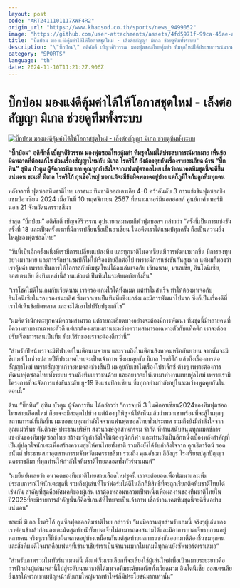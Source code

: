 ```yaml
---
layout: post
code: "ART2411101117XWF4R2"
origin_url: "https://www.khaosod.co.th/sports/news_9499052"
image: "https://github.com/user-attachments/assets/4fd5971f-99ca-45ae-a03c-e51fa383ee3a"
title: "บิ๊กป๋อม มองแง่ดีคุ้มค่าได้ให้โอกาสชุดใหม่ - เล็งต่อสัญญา มิเกล ช่วยดูทีมทั้งระบบ"
description: "\"บิ๊กป๋อม\" อดิศักดิ์ เบ็ญจศิริวรรณ มองฟุตซอลไทยคุ้มค่า ทีมชุดใหม่ได้ประสบการณ์มากมาย เห็นข้อผิดพลาดที่ต้องแก้ไข ส่วนเรื่องสัญญาใหม่กับ มิเกล โรดริโก้"
category: "SPORTS"
language: "th"
date: 2024-11-10T11:21:27.906Z
---
```


# บิ๊กป๋อม มองแง่ดีคุ้มค่าได้ให้โอกาสชุดใหม่ - เล็งต่อสัญญา มิเกล ช่วยดูทีมทั้งระบบ

[![บิ๊กป๋อม มองแง่ดีคุ้มค่าได้ให้โอกาสชุดใหม่ - เล็งต่อสัญญา มิเกล ช่วยดูทีมทั้งระบบ](https://www.khaosod.co.th/wpapp/uploads/2024/11/s11-1.jpg "บิ๊กป๋อม มองแง่ดีคุ้มค่าได้ให้โอกาสชุดใหม่ - เล็งต่อสัญญา มิเกล ช่วยดูทีมทั้งระบบ")](https://www.khaosod.co.th/wpapp/uploads/2024/11/s11-1.jpg)

**“บิ๊กป๋อม” อดิศักดิ์ เบ็ญจศิริวรรณ มองฟุตซอลไทยคุ้มค่า ทีมชุดใหม่ได้ประสบการณ์มากมาย เห็นข้อผิดพลาดที่ต้องแก้ไข ส่วนเรื่องสัญญาใหม่กับ มิเกล โรดริโก้ ยังต้องคุยกันเรื่องรายละเอียด ด้าน “บิ๊กทิน” สุทิน บัวตูม ผู้จัดการทีม ขอบคุณทุกกำลังใจจากแฟนฟุตซอลไทย เชื่อว่าอนาคตทีมชุดนี้จะดีขึ้นแน่นอน ขณะที่ มิเกล โรดริโก้ กุนซือใหญ่ บอกแม้จะมีข้อผิดพลาดอยู่บ้าง แต่ก็ภูมิใจกับลูกทีมทุกคน**

หลังจากที่ ฟุตซอลทีมชาติไทย เอาชนะ ทีมชาติออสเตรเลีย 4-0 คว้าอันดับ 3 การแข่งขันฟุตซอลชิงแชมป์อาเซียน 2024 เมื่อวันที่ 10 พฤศจิกายน 2567 ที่สนามเทอร์มินอลฮอลล์ ศูนย์กาค้าเทอร์มินอล 21 จังหวัดนครราชสีมา

ล่าสุด “บิ๊กป๋อม” อดิศักดิ์ เบ็ญจศิริวรรณ อุปนายกสมาคมกีฬาฟุตบอลฯ กล่าวว่า “ครั้งนี้เป็นการแข่งขันครั้งที่ 18 และเป็นครั้งแรกที่มีการเปลี่ยนชื่อเป็นอาเซียน ในอดีตเราได้แชมป์ทุกครั้ง ถือเป็นความยิ่งใหญ่ของฟุตซอลไทย”

“วันนี้เป็นอีกครั้งหนึ่งที่เรามีการเปลี่ยนแปลงทีม และทุกชาติในอาเซียนมีการพัฒนามากขึ้น มีการลงทุนอย่างมากมาย และการรักษาแชมป์ก็ไม่ใช่เรื่องง่ายอีกต่อไป เพราะมีการแข่งขันกันสูงมาก แต่ผมก็มองว่าเราคุ้มค่า เพราะเป็นการให้โอกาสกับทีมชุดใหม่ได้ลงเล่นเจอกับ เวียดนาม, มาเลเซีย, อินโดนีเซีย, ออสเตรเลีย ซึ่งทีมเหล่านี้ล้วนแล้วแต่เป็นทีมในระดับเอเชียทั้งสิ้น”

“เราโชคไม่ดีในเกมกับเวียดนาม เราครองเกมไว้ได้ทั้งหมด แต่ทำไม่สำเร็จ ทำให้ต้องมาเจอกับอินโดนีเซียในรอบรองชนะเลิศ ซึ่งพวกเขาเป็นทีมที่แข็งแกร่งและมีการพัฒนาไปมาก ซึ่งก็เป็นเรื่องดีที่เราได้เห็นข้อผิดพลาด และจะได้เอาไปปรับปรุงแก้ไข”

“ผมคิดว่านักเตะทุกคนมีความสามารถ แต่รายละเอียดบางอย่างจะต้องมีการพัฒนา ทีมชุดนี้มีหลายคนที่มีความสามารถเฉพาะตัวดี แต่เราต้องผสมผสานระหว่างความสามารถเฉพาะตัวกับแท็คติก เราจะต้องปรับเรื่องการเล่นเป็นทีม ทีมเวิร์กของเราจะต้องดีกว่านี้”

“สำหรับปีหน้าเราจะมีฟีฟ่าเดย์ในเดือนเมษายน และรวมถึงในเดือนสิงหาคมหรือกันยายน จากนั้นจะมีซีเกมส์ ในช่วงปลายปีที่ประเทศไทยจะเป็นเจ้าภาพ ซึ่งผมคุยกับ มิเกล โรดริโก้ แล้วถึงเรื่องการต่อสัญญาใหม่ เพราะสัญญาเก่าจะหมดลงช่วงสิ้นปี ผมคุยกับเขาในเรื่องโปรเจ็กซ์ ต่างๆ เพราะต้องการพัฒนาฟุตซอลไทยทั้งระบบ รวมถึงทีมเยาวชนด้วย และอยากจะให้เขามาทำงานแบบฟูลไทม์ เพราะเรามีโครงการที่จะจัดการแข่งขันระดับ ยู-19 ชิงแชมป์อาเซียน ซึ่งทุกอย่างกำลังอยู่ในระหว่างพูดคุยกันในตอนนี้”

ด้าน “บิ๊กทิน” สุทิน บัวตูม ผู้จัดการทีม ได้กล่าวว่า “การจบที่ 3 ในศึกอาเซียน2024ของทีมฟุตซอลไทยสายเลือดใหม่ ก็อาจจะมีสะดุดไปบ้าง แต่น้องๆก็พิสูจน์ให้เห็นแล้วว่าพวกเขาพร้อมที่จะสู้ในทุกๆสถานการณ์ที่เกิดขึ้น ผมขอขอบคุณกำลังใจจากแฟนฟุตซอลไทยทั่วประเทศ รวมถึงยังมีกำลังใจจาก คุณแม่วรีพร ตันติวงษ์ ประธานบริษัท สงวนวงษ์อุตสาหกรรม จำกัด ที่ท่านสนับสนุนทุกแมตซ์การแข่งขันของทีมฟุตซอลไทย สร้างขวัญกำลังใจให้น้องๆนักกีฬา และท่านยังเป็นอีกหนึ่งเบื้องหลังสำคัญที่เป็นผู้ปลุกใจนักเตะเพื่อสร้างความสุขให้คนไทยทั้งชาติ รวมถึงยังได้รับกำลังใจจาก คุณธิดารัตน์ รอดอนันต์ ประธานสภาอุตสาหกรรมจังหวัดนครราชสีมา รวมถึง คุณอัชฌา ลีอังกูร โรงเรียนปลูกปัญญานครราชสีมา ที่ทุกท่านให้กำลังใจทีมชาติไทยตลอดทั้งทัวร์นาเมนต์”

“ผมยืนยันเลยว่า อนาคตของทีมชาติไทยสายเลือดใหม่ชุดนี้ เราจะต่อยอดเพื่อพัฒนาและเพิ่มประสบการณ์ให้นักเตะชุดนี้ รวมถึงผู้เล่นที่โชว์ฟอร์มได้ดีในลีกก็มีสิทธิ์ที่จะถูกเรียกติดทีมชาติไทยได้เช่นกัน สำคัญที่สุดคือทัศนคติของผู้เล่น เราต้องหลอมหลวมเป็นหนึ่งเพื่อผลงานของทีมชาติไทยในปี2025ที่จะมีรายการสำคัญนั่นก็คือซีเกมส์ที่ไทยจะเป็นเจ้าภาพ เชื่อว่าอนาคตทีมชุดนี้จะดีขึ้นอย่างแน่นอน”

ขณะที่ มิเกล โรดริโก้ กุนซือฟุตซอลทีมชาติไทย กล่าวว่า “ผมมีความสุขสำหรับเกมนี้ จริงๆผู้เล่นของเราค่อนข้างล้าก่อนลงเตะนัดสุดท้ายมีทั้งบาดเจ็บไม่สามารถลงสนามได้และมีอาการบาดเจ็บรบกวนอยู่หลายคน จริงๆเราก็มีข้อผิดพลาดอยู่บ้างเหมือนกันแต่สุดท้ายผลการแข่งขันออกมาดีต้องชื่นชมทุกคน และสิ่งที่ผมดีใจมากคือแฟนๆที่เข้ามาเชียร์เราเป็นจำนวนมากในเกมนี้ทุกคนยังซัพพอร์ตเราเสมอ”

“สำหรับภาพรวมในทัวร์นาเมนต์นี้ ตั้งแต่เริ่มเราเลือกที่จะเสี่ยงใช้ผู้เล่นใหม่เพื่อเป้าหมายระยะยาวคือการฝึกฝนผู้เล่นเหล่านี้ไปสู่ระดับนานาชาติได้มาเจอทีมระดับเอเชียทั้งเวียดนาม อินโดนีเซีย ออสเตรเลีย ยิ่งเราให้พวกเขาเผชิญหน้ากับเกมใหญ่มากเท่าไหร่ก็มีประโยชน์มากเท่านั้น”